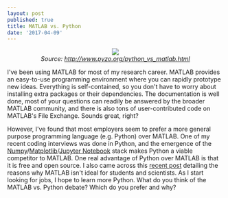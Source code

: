 ```yaml
---
layout: post
published: true
title: MATLAB vs. Python
date: '2017-04-09'
---
```


<p align="center">
  <img src="http://brianhhu.github.io/img/pythonvsmatlab.png"><br />
  <em>Source: <a href="http://www.pyzo.org/python_vs_matlab.html">http://www.pyzo.org/python_vs_matlab.html</a></em>
</p>

<!--break-->

I've been using MATLAB for most of my research career. MATLAB provides an easy-to-use programming environment where you can rapidly prototype new ideas. Everything is self-contained, so you don't have to worry about installing extra packages or their dependencies. The documentation is well done, most of your questions can readily be answered by the broader MATLAB community, and there is also tons of user-contributed code on MATLAB's File Exchange. Sounds great, right?

However, I've found that most employers seem to prefer a more general purpose programming language (e.g. Python) over MATLAB. One of my recent coding interviews was done in Python, and the emergence of the [Numpy](http://www.numpy.org/)/[Matplotlib](http://matplotlib.org/)/[Jupyter Notebook](http://jupyter.org/) stack makes Python a viable competitor to MATLAB. One real advantage of Python over MATLAB is that it is free and open source. I also came across this [recent post](http://neuroplausible.com/matlab) detailing the reasons why MATLAB isn't ideal for students and scientists. As I start looking for jobs, I hope to learn more Python. What do you think of the MATLAB vs. Python debate? Which do you prefer and why?
